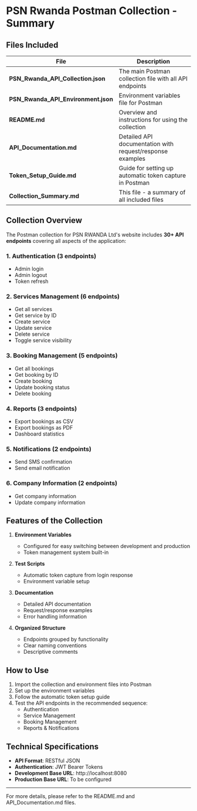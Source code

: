 # PSN Rwanda Postman Collection - Summary

## Files Included

| File | Description |
|------|-------------|
| **PSN_Rwanda_API_Collection.json** | The main Postman collection file with all API endpoints |
| **PSN_Rwanda_API_Environment.json** | Environment variables file for Postman |
| **README.md** | Overview and instructions for using the collection |
| **API_Documentation.md** | Detailed API documentation with request/response examples |
| **Token_Setup_Guide.md** | Guide for setting up automatic token capture in Postman |
| **Collection_Summary.md** | This file - a summary of all included files |

## Collection Overview

The Postman collection for PSN RWANDA Ltd's website includes **30+ API endpoints** covering all aspects of the application:

### 1. Authentication (3 endpoints)
- Admin login
- Admin logout
- Token refresh

### 2. Services Management (6 endpoints)
- Get all services
- Get service by ID
- Create service
- Update service
- Delete service
- Toggle service visibility

### 3. Booking Management (5 endpoints)
- Get all bookings
- Get booking by ID
- Create booking
- Update booking status
- Delete booking

### 4. Reports (3 endpoints)
- Export bookings as CSV
- Export bookings as PDF
- Dashboard statistics

### 5. Notifications (2 endpoints)
- Send SMS confirmation
- Send email notification

### 6. Company Information (2 endpoints)
- Get company information
- Update company information

## Features of the Collection

1. **Environment Variables**
   - Configured for easy switching between development and production
   - Token management system built-in

2. **Test Scripts**
   - Automatic token capture from login response
   - Environment variable setup

3. **Documentation**
   - Detailed API documentation
   - Request/response examples
   - Error handling information

4. **Organized Structure**
   - Endpoints grouped by functionality
   - Clear naming conventions
   - Descriptive comments

## How to Use

1. Import the collection and environment files into Postman
2. Set up the environment variables
3. Follow the automatic token setup guide
4. Test the API endpoints in the recommended sequence:
   - Authentication
   - Service Management
   - Booking Management
   - Reports & Notifications

## Technical Specifications

- **API Format**: RESTful JSON
- **Authentication**: JWT Bearer Tokens
- **Development Base URL**: http://localhost:8080
- **Production Base URL**: To be configured

---

For more details, please refer to the README.md and API_Documentation.md files. 